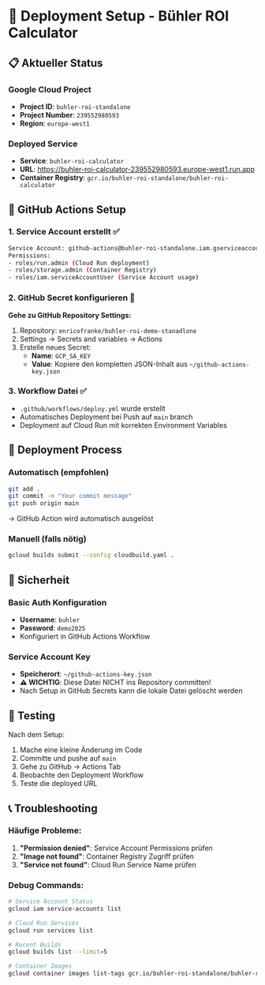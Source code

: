 # 🚀 Deployment Setup - Bühler ROI Calculator

## 📋 Aktueller Status

### Google Cloud Project
- **Project ID**: `buhler-roi-standalone`
- **Project Number**: `239552980593`
- **Region**: `europe-west1`

### Deployed Service
- **Service**: `buhler-roi-calculator`
- **URL**: https://buhler-roi-calculator-239552980593.europe-west1.run.app
- **Container Registry**: `gcr.io/buhler-roi-standalone/buhler-roi-calculator`

## 🔧 GitHub Actions Setup

### 1. Service Account erstellt ✅
```bash
Service Account: github-actions@buhler-roi-standalone.iam.gserviceaccount.com
Permissions:
- roles/run.admin (Cloud Run deployment)
- roles/storage.admin (Container Registry)
- roles/iam.serviceAccountUser (Service Account usage)
```

### 2. GitHub Secret konfigurieren 📝

**Gehe zu GitHub Repository Settings:**
1. Repository: `enricofranke/buhler-roi-demo-stanadlone`
2. Settings → Secrets and variables → Actions
3. Erstelle neues Secret:
   - **Name**: `GCP_SA_KEY`
   - **Value**: Kopiere den kompletten JSON-Inhalt aus `~/github-actions-key.json`

### 3. Workflow Datei ✅
- `.github/workflows/deploy.yml` wurde erstellt
- Automatisches Deployment bei Push auf `main` branch
- Deployment auf Cloud Run mit korrekten Environment Variables

## 🎯 Deployment Process

### Automatisch (empfohlen)
```bash
git add .
git commit -m "Your commit message"
git push origin main
```
→ GitHub Action wird automatisch ausgelöst

### Manuell (falls nötig)
```bash
gcloud builds submit --config cloudbuild.yaml .
```

## 🔐 Sicherheit

### Basic Auth Konfiguration
- **Username**: `buhler`
- **Password**: `demo2025`
- Konfiguriert in GitHub Actions Workflow

### Service Account Key
- **Speicherort**: `~/github-actions-key.json`
- **⚠️ WICHTIG**: Diese Datei NICHT ins Repository committen!
- Nach Setup in GitHub Secrets kann die lokale Datei gelöscht werden

## 🧪 Testing

Nach dem Setup:
1. Mache eine kleine Änderung im Code
2. Committe und pushe auf `main`
3. Gehe zu GitHub → Actions Tab
4. Beobachte den Deployment Workflow
5. Teste die deployed URL

## 📞 Troubleshooting

### Häufige Probleme:
1. **"Permission denied"**: Service Account Permissions prüfen
2. **"Image not found"**: Container Registry Zugriff prüfen
3. **"Service not found"**: Cloud Run Service Name prüfen

### Debug Commands:
```bash
# Service Account Status
gcloud iam service-accounts list

# Cloud Run Services
gcloud run services list

# Recent Builds
gcloud builds list --limit=5

# Container Images
gcloud container images list-tags gcr.io/buhler-roi-standalone/buhler-roi-calculator --limit=5
```